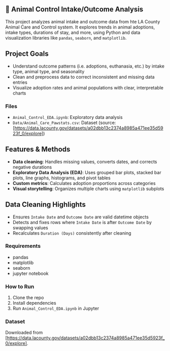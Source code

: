 ## 🐶 Animal Control Intake/Outcome Analysis

This project analyzes animal intake and outcome data from hte LA County Animal Care and Control system. It explores trends in animal adoptions, intake types, durations of stay, and more, using Python and data visualization libraries like `pandas`, `seaborn`, and `matplotlib`.

## Project Goals

- Understand outcome patterns (i.e. adoptions, euthanasia, etc.) by intake type, animal type, and seasonality
- Clean and preprocess data to correct inconsistent and missing data entries
- Visualize adoption rates and animal populations with clear, interpretable charts
 
### Files
- `Animal_Control_EDA.ipynb`: Exploratory data analysis
- `Data/Animal_Care_Pawstats.csv`: Dataset (source: [https://data.lacounty.gov/datasets/a02dbb13c2374a8985a471ee35d5923f_0/explore])

## Features & Methods

- **Data cleaning**: Handles missing values, converts dates, and corrects negative durations
- **Exploratory Data Analysis (EDA)**: Uses grouped bar plots, stacked bar plots, line graphs, histograms, and pivot tables
- **Custom metrics**: Calculates adoption proportions across categories
- **Visual storytelling**: Organizes multiple charts using `matplotlib` subplots

## Data Cleaning Highlights

- Ensures `Intake Date` and `Outcome Date` are valid datetime objects
- Detects and fixes rows where `Intake Date` is after `Outcome Date` by swapping values
- Recalculates `Duration (Days)` consistently after cleaning

### Requirements
- pandas
- matplotlib
- seaborn
- jupyter notebook

### How to Run
1. Clone the repo
2. Install dependencies
3. Run `Animal_Control_EDA.ipynb` in Jupyter

### Dataset
Downloaded from [https://data.lacounty.gov/datasets/a02dbb13c2374a8985a471ee35d5923f_0/explore].
